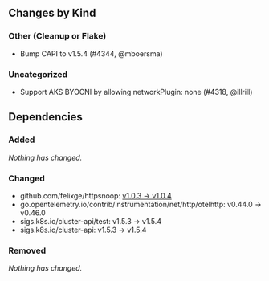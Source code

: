 ## Changes by Kind

### Other (Cleanup or Flake)

- Bump CAPI to v1.5.4 (#4344, @mboersma)

### Uncategorized

- Support AKS BYOCNI by allowing networkPlugin: none (#4318, @illrill)

## Dependencies

### Added
_Nothing has changed._

### Changed
- github.com/felixge/httpsnoop: [v1.0.3 → v1.0.4](https://github.com/felixge/httpsnoop/compare/v1.0.3...v1.0.4)
- go.opentelemetry.io/contrib/instrumentation/net/http/otelhttp: v0.44.0 → v0.46.0
- sigs.k8s.io/cluster-api/test: v1.5.3 → v1.5.4
- sigs.k8s.io/cluster-api: v1.5.3 → v1.5.4

### Removed
_Nothing has changed._
